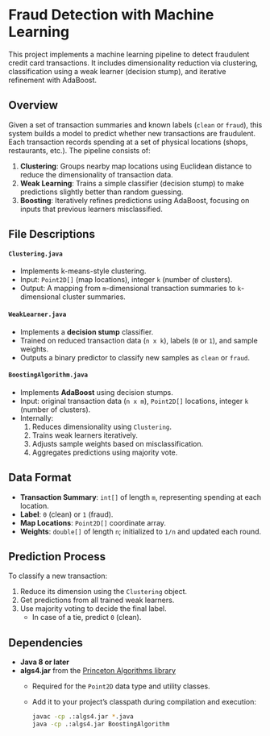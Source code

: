 # Fraud Detection with Machine Learning

This project implements a machine learning pipeline to detect fraudulent credit card transactions. It includes dimensionality reduction via clustering, classification using a weak learner (decision stump), and iterative refinement with AdaBoost.

## Overview

Given a set of transaction summaries and known labels (`clean` or `fraud`), this system builds a model to predict whether new transactions are fraudulent. Each transaction records spending at a set of physical locations (shops, restaurants, etc.). The pipeline consists of:

1. **Clustering**: Groups nearby map locations using Euclidean distance to reduce the dimensionality of transaction data.
2. **Weak Learning**: Trains a simple classifier (decision stump) to make predictions slightly better than random guessing.
3. **Boosting**: Iteratively refines predictions using AdaBoost, focusing on inputs that previous learners misclassified.

## File Descriptions

#### `Clustering.java`
- Implements k-means-style clustering.
- Input: `Point2D[]` (map locations), integer `k` (number of clusters).
- Output: A mapping from `m`-dimensional transaction summaries to `k`-dimensional cluster summaries.

#### `WeakLearner.java`
- Implements a **decision stump** classifier.
- Trained on reduced transaction data (`n x k`), labels (`0` or `1`), and sample weights.
- Outputs a binary predictor to classify new samples as `clean` or `fraud`.

#### `BoostingAlgorithm.java`
- Implements **AdaBoost** using decision stumps.
- Input: original transaction data (`n x m`), `Point2D[]` locations, integer `k` (number of clusters).
- Internally:
  1. Reduces dimensionality using `Clustering`.
  2. Trains weak learners iteratively.
  3. Adjusts sample weights based on misclassification.
  4. Aggregates predictions using majority vote.

## Data Format

- **Transaction Summary**: `int[]` of length `m`, representing spending at each location.
- **Label**: `0` (clean) or `1` (fraud).
- **Map Locations**: `Point2D[]` coordinate array.
- **Weights**: `double[]` of length `n`; initialized to `1/n` and updated each round.

## Prediction Process

To classify a new transaction:
1. Reduce its dimension using the `Clustering` object.
2. Get predictions from all trained weak learners.
3. Use majority voting to decide the final label.
   - In case of a tie, predict `0` (clean).

## Dependencies

- **Java 8 or later**
- **algs4.jar** from the [Princeton Algorithms library](https://algs4.cs.princeton.edu/code/)  
  - Required for the `Point2D` data type and utility classes.
  - Add it to your project’s classpath during compilation and execution:

    ```bash
    javac -cp .:algs4.jar *.java
    java -cp .:algs4.jar BoostingAlgorithm
    ```
